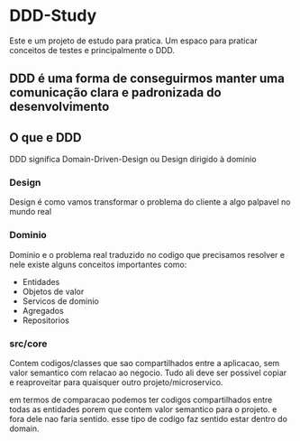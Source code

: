 # DDD-Study
Este e um projeto de estudo para pratica.
Um espaco para praticar conceitos de testes e principalmente o DDD.

## DDD é uma forma de conseguirmos manter uma comunicação clara e padronizada do desenvolvimento

## O que e DDD
DDD significa Domain-Driven-Design ou Design dirigido à dominio

### Design
Design é como vamos transformar o problema do cliente a algo palpavel no mundo real

### Dominio
Dominio e o problema real traduzido no codigo que precisamos resolver e nele existe alguns conceitos importantes como:

- Entidades
- Objetos de valor
- Servicos de dominio
- Agregados
- Repositorios

### src/core
Contem codigos/classes que sao compartilhados entre a aplicacao, sem valor semantico com relacao ao negocio.
Tudo ali deve ser possivel copiar e reaproveitar para quaisquer outro projeto/microservico.

em termos de comparacao podemos ter codigos compartilhados entre todas as entidades porem que contem valor semantico para o projeto.
e fora dele nao faria sentido. esse tipo de codigo faz sentido estar dentro do domain.


